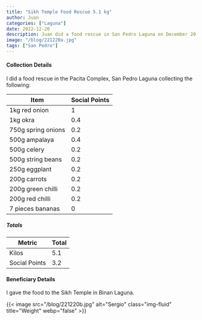 ```yaml
---
title: "Sikh Temple Food Rescue 5.1 kg"
author: Juan
categories: ["Laguna"]
date: 2022-12-20
description: Juan did a food rescue in San Pedro Laguna on December 20
image: "/blog/221220a.jpg"
tags: ["San Pedro"]
---
```



#### Collection Details

I did a food rescue in the Pacita Complex, San Pedro Laguna collecting the following:

Item | Social Points
--- | ---
1kg red onion | 1 
1kg okra | 0.4 
750g spring onions | 0.2
500g ampalaya | 0.4
500g celery | 0.2
500g string beans | 0.2
250g eggplant | 0.2
200g carrots | 0.2
200g green chilli | 0.2
200g red chilli | 0.2
7 pieces bananas | 0


##### Totals

Metric | Total
--- | ---
Kilos | 5.1
Social Points | 3.2


#### Beneficiary Details

I gave the food to the Sikh Temple in Binan Laguna.

{{< image src="/blog/221220b.jpg" alt="Sergio" class="img-fluid" title="Weight" webp="false" >}}

